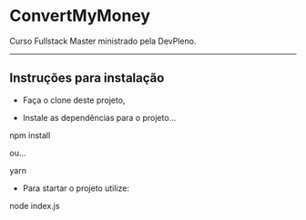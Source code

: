 # ConvertMyMoney
Curso Fullstack Master ministrado pela DevPleno.

---

## Instruções para instalação

- Faça o clone deste projeto,

- Instale as dependências para o projeto...

npm install

ou...

yarn


- Para startar o projeto utilize:

node index.js 

